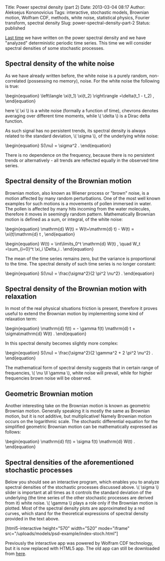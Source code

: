 Title: Power spectral density (part 2)
Date: 2013-03-04 08:17
Author: Aleksejus Kononovicius
Tags: interactive, stochastic models, Brownian motion, Wolfram CDF, methods, white noise, statistical physics, Fourier transform, spectral density
Slug: power-spectral-density-part-2
Status: published

[Last
time]({filename}/articles/2013/power-spectral-density-part-1.md)
we have written on the power spectral density and we have "analyzed"
deterministic periodic time series. This time we will consider spectral
densities of some stochastic processes.
<!--more-->

Spectral density of the white noise
-----------------------------------

As we have already written before, the white noise is a purely random,
non-correlated (possessing no memory), noise. For the white noise the
following is true:

\begin{equation}
 \left\langle \xi(t\_1) \xi(t\_2) \right\rangle =\delta(t\_1 - t\_2) , 
\end{equation}

here \\\(  \xi \\\) is a white noise (formally a function of time),
chevrons denotes averaging over different time moments, while \\\( \delta \\\) is a Dirac delta function.

As such signal has no persistent trends, its spectral density is always
related to the standard deviation, \\\(  \sigma \\\), of the underlying
white noise:

\begin{equation}
 S(\nu) = \sigma^2 . 
\end{equation}

There is no dependence on the frequency, because there is no persistent
trends or alternatively - all trends are reflected equally in the
observed time series.

Spectral density of the Brownian motion
---------------------------------------

Brownian motion, also known as Wiener process or "brown" noise, is a
motion affected by many random perturbations. One of the most well known
examples for such motions is a movements of pollen immersed in water.
The pollen is affected by many hits incoming from the water molecules,
therefore it moves in seemingly random pattern. Mathematically Brownian
motion is defined as a sum, or integral, of the white noise:

\begin{equation}
 \mathrm{d} W(t) = W(t+\mathrm{d} t) - W(t) = \xi(t)\mathrm{d} t , 
\end{equation}

\begin{equation}
 W(t) = \int\limits\_0^t \mathrm{d} W(t) , \quad W\_t =\sum\_{i=0}^t \xi\_i \Delta\_i . 
\end{equation}

The mean of the time series remains zero, but the variance is
proportional to the time. The spectral density of such time series is no
longer constant:

\begin{equation}
 S(\nu) = \frac{\sigma^2}{2 \pi^2 \nu^2} . 
\end{equation}

Spectral density of the Brownian motion with relaxation
-------------------------------------------------------

In most of the real physical situations friction is present, therefore
it proves useful to extend the Brownian motion by implementing some kind
of relaxation term:

\begin{equation}
 \mathrm{d} f(t) = - \gamma f(t) \mathrm{d} t + \sigma\mathrm{d} W(t) . 
\end{equation}

In this spectral density becomes slightly more complex:

\begin{equation}
 S(\nu) = \frac{\sigma^2}{2 \gamma^2 + 2 \pi^2 \nu^2} .
\end{equation}

The mathematical form of spectral density suggests that in certain range
of frequencies, \\\(  \nu \ll \gamma \\\), white noise will prevail,
while for higher frequencies brown noise will be observed.

Geometric Brownian motion
-------------------------

Another interesting take on the Brownian motion is known as geometric
Brownian motion. Generally speaking it is mostly the same as Brownian
motion, but it is not additive, but multiplicative! Namely Brownian
motion occurs on the logarithmic scale. The stochastic differential
equation for the simplified geometric Brownian motion can be
mathematically expressed as follows:

\begin{equation}
 \mathrm{d} f(t) = \sigma f(t) \mathrm{d} W(t) . 
\end{equation}

Spectral densities of the aforementioned stochastic processes
-------------------------------------------------------------

Below you should see an interactive program, which enables you to
analyze spectral densities of the stochastic processes discussed above.
\\\(  \sigma \\\) slider is important at all times as it controls the
standard deviation of the underlying (the time series of the other
stochastic processes are derived from it) white noise. \\\(  \gamma \\\)
plays a role only if the Brownian motion is plotted. Most of the spectral
density plots are approximated by a red curves, which stand for the
theoretical expressions of spectral density provided in the text above.

[html5-interactive height="570" width="520" mode="iframe"
src="/uploads/models/psd-example/index-stoch.html"]

Previously the interactive app was powered by Wolfram CDF technology, but it
is now replaced with HTML5 app. The old app can still be downloaded from
[here]({static}/uploads/2013/random-spectra-en.cdf).
